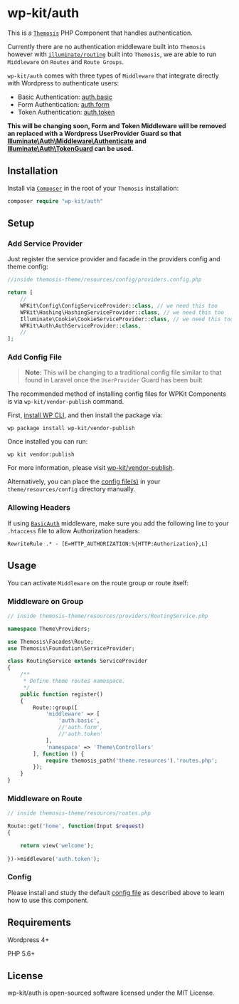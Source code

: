 # wp-kit/auth

This is a [```Themosis```](http://framework.themosis.com/) PHP Component that handles authentication.

Currently there are no authentication middleware built into ```Themosis``` however with [```illuminate/routing```](https://github.com/illuminate/routing) built into ```Themosis```, we are able to run ```Middleware``` on ```Routes``` and ```Route Groups```.

```wp-kit/auth``` comes with three types of ```Middleware``` that integrate directly with Wordpress to authenticate users:

* Basic Authentication: [auth.basic](https://github.com/wp-kit/auth/blob/master/src/Auth/Middleware/BasicAuth.php)
* Form Authentication: [auth.form](https://github.com/wp-kit/auth/blob/master/src/Auth/Middleware/FormAuth.php)
* Token Authentication: [auth.token](https://github.com/wp-kit/auth/blob/master/src/Auth/Middleware/TokenAuth.php)

**This will be changing soon, Form and Token Middleware will be removed an replaced with a Wordpress UserProvider Guard so that [Illuminate\Auth\Middleware\Authenticate](https://github.com/illuminate/auth/blob/master/Middleware/Authenticate.php) and [Illuminate\Auth\TokenGuard](https://github.com/illuminate/auth/blob/master/TokenGuard.php) can be used.**

## Installation

Install via [```Composer```](https://getcomposer.org/) in the root of your ```Themosis``` installation:

```php
composer require "wp-kit/auth"
```

## Setup

### Add Service Provider

Just register the service provider and facade in the providers config and theme config:

```php
//inside themosis-theme/resources/config/providers.config.php

return [
    //
    WPKit\Config\ConfigServiceProvider::class, // we need this too
    WPKit\Hashing\HashingServiceProvider::class, // we need this too
    Illuminate\Cookie\CookieServiceProvider::class, // we need this too
    WPKit\Auth\AuthServiceProvider::class,
    //
];
```

### Add Config File

> **Note:** This will be changing to a traditional config file similar to that found in Laravel once the ```UserProvider``` Guard has been built

The recommended method of installing config files for WPKit Components is via ```wp-kit/vendor-publish``` command.

First, [install WP CLI](http://wp-cli.org/), and then install the package via:

```wp package install wp-kit/vendor-publish```

Once installed you can run:

```wp kit vendor:publish```

For more information, please visit [wp-kit/vendor-publish](https://github.com/wp-kit/vendor-publish).

Alternatively, you can place the [config file(s)](config) in your ```theme/resources/config``` directory manually.

### Allowing Headers

If using [```BasicAuth```](https://github.com/wp-kit/auth/blob/master/src/Auth/Middleware/BasicAuth.php) middleware, make sure you add the following line to your ```.htaccess``` file to allow Authorization headers:

```RewriteRule .* - [E=HTTP_AUTHORIZATION:%{HTTP:Authorization},L]```

## Usage

You can activate ```Middleware``` on the route group or route itself:

### Middleware on Group

```php
// inside themosis-theme/resources/providers/RoutingService.php

namespace Theme\Providers;

use Themosis\Facades\Route;
use Themosis\Foundation\ServiceProvider;

class RoutingService extends ServiceProvider
{
    /**
     * Define theme routes namespace.
     */
    public function register()
    {
        Route::group([
	        'middleware' => [
	        	'auth.basic',
				//'auth.form',
				//'auth.token'
			],
            'namespace' => 'Theme\Controllers'
        ], function () {
            require themosis_path('theme.resources').'routes.php';
        });
    }
}
```

### Middleware on Route

```php
// inside themosis-theme/resources/routes.php

Route::get('home', function(Input $request)
{

    return view('welcome');
    
})->middleware('auth.token');
```

### Config

Please install and study the default [config file](config/auth.config.php) as described above to learn how to use this component.

## Requirements

Wordpress 4+

PHP 5.6+

## License

wp-kit/auth is open-sourced software licensed under the MIT License.
